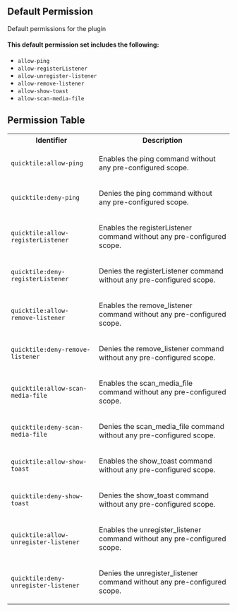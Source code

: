 ## Default Permission

Default permissions for the plugin

#### This default permission set includes the following:

- `allow-ping`
- `allow-registerListener`
- `allow-unregister-listener`
- `allow-remove-listener`
- `allow-show-toast`
- `allow-scan-media-file`

## Permission Table

<table>
<tr>
<th>Identifier</th>
<th>Description</th>
</tr>


<tr>
<td>

`quicktile:allow-ping`

</td>
<td>

Enables the ping command without any pre-configured scope.

</td>
</tr>

<tr>
<td>

`quicktile:deny-ping`

</td>
<td>

Denies the ping command without any pre-configured scope.

</td>
</tr>

<tr>
<td>

`quicktile:allow-registerListener`

</td>
<td>

Enables the registerListener command without any pre-configured scope.

</td>
</tr>

<tr>
<td>

`quicktile:deny-registerListener`

</td>
<td>

Denies the registerListener command without any pre-configured scope.

</td>
</tr>

<tr>
<td>

`quicktile:allow-remove-listener`

</td>
<td>

Enables the remove_listener command without any pre-configured scope.

</td>
</tr>

<tr>
<td>

`quicktile:deny-remove-listener`

</td>
<td>

Denies the remove_listener command without any pre-configured scope.

</td>
</tr>

<tr>
<td>

`quicktile:allow-scan-media-file`

</td>
<td>

Enables the scan_media_file command without any pre-configured scope.

</td>
</tr>

<tr>
<td>

`quicktile:deny-scan-media-file`

</td>
<td>

Denies the scan_media_file command without any pre-configured scope.

</td>
</tr>

<tr>
<td>

`quicktile:allow-show-toast`

</td>
<td>

Enables the show_toast command without any pre-configured scope.

</td>
</tr>

<tr>
<td>

`quicktile:deny-show-toast`

</td>
<td>

Denies the show_toast command without any pre-configured scope.

</td>
</tr>

<tr>
<td>

`quicktile:allow-unregister-listener`

</td>
<td>

Enables the unregister_listener command without any pre-configured scope.

</td>
</tr>

<tr>
<td>

`quicktile:deny-unregister-listener`

</td>
<td>

Denies the unregister_listener command without any pre-configured scope.

</td>
</tr>
</table>
